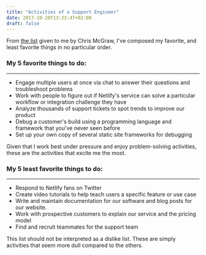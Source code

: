 ```yaml
---
title: "Activities of a Support Engineer"
date: 2017-10-28T13:23:47+02:00
draft: false
---
```


From [the list](https://gist.github.com/fool/b0f254ff8c72a5765b6a9138249789d6 ) given to me by Chris McGraw, I've composed my favorite, and least favorite things in no particular order.

### My 5 favorite things to do:
---

- Engage multiple users at once via chat to answer their questions and troubleshoot problems
- Work with people to figure out if Netlify's service can solve a particular workflow or integration challenge they have
- Analyze thousands of support tickets to spot trends to improve our product
- Debug a customer's build using a programming language and framework that you've never seen before
- Set up your own copy of several static site frameworks for debugging

Given that I work best under pressure and enjoy problem-solving activities, these are the activities that excite me the most. 

### My 5 least favorite things to do:
---

- Respond to Netlify fans on Twitter
- Create video tutorials to help teach users a specific feature or use case
- Write and maintain documentation for our software and blog posts for our website.
- Work with prospective customers to explain our service and the pricing model
- Find and recruit teammates for the support team

This list should not be interpreted as a dislike list. These are simply activities that seem more dull compared to the others. 
